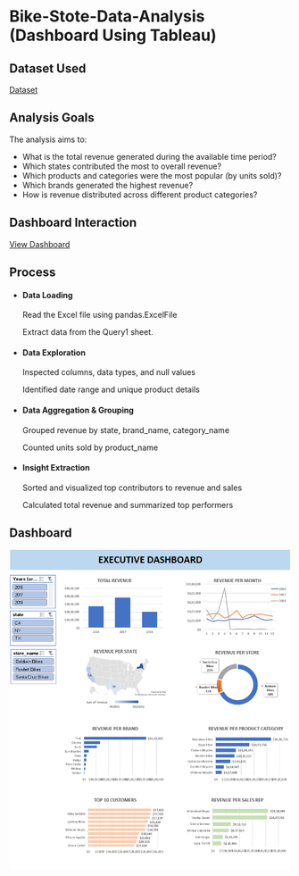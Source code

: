 # Bike-Stote-Data-Analysis (Dashboard Using Tableau)
## Dataset Used
<a href=" https://github.com/Mohammad-Bilal554/Bike-Stote-Data-Analysis/blob/main/BikeStores.xlsx"> Dataset </a>
## Analysis Goals
The analysis aims to:
<ul>
<li>What is the total revenue generated during the available time period?</li>

<li>Which states contributed the most to overall revenue?</li>

<li>Which products and categories were the most popular (by units sold)?</li>

<li>Which brands generated the highest revenue?</li>

<li>How is revenue distributed across different product categories?</li>
</ul>

## Dashboard Interaction
<a href="https://github.com/Mohammad-Bilal554/Bike-Stote-Data-Analysis/blob/main/Dashboard.png"> View Dashboard </a>

## Process
<ul>
  
<li>
  
#### Data Loading

Read the Excel file using pandas.ExcelFile

Extract data from the Query1 sheet. </li>
<li>

#### Data Exploration

Inspected columns, data types, and null values

Identified date range and unique product details   </li>
<li>
  
#### Data Aggregation & Grouping

Grouped revenue by state, brand_name, category_name

Counted units sold by product_name   </li>
<li>
  
#### Insight Extraction

Sorted and visualized top contributors to revenue and sales

Calculated total revenue and summarized top performers  </li>
</ul>

## Dashboard
<img src="https://raw.githubusercontent.com/Mohammad-Bilal554/Bike-Stote-Data-Analysis/refs/heads/main/Dashboard.png"></img>
